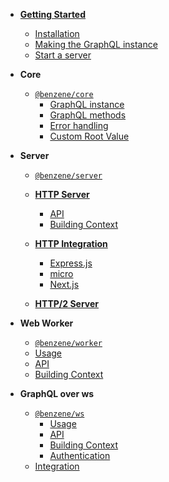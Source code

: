 - **[Getting Started](getting-started)**
  - [Installation](getting-started#installation)
  - [Making the GraphQL instance](getting-started#making-the-benzene-graphql-instance)
  - [Start a server](getting-started#start-a-server)

- **Core**
  - [`@benzene/core`](core/)
    - [GraphQL instance](core/#graphql)
    - [GraphQL methods](core/#method)
    - [Error handling](core/#error-handling)
    - [Custom Root Value](core/#rootvalue)

- **Server**
  - [`@benzene/server`](server/)
  - **[HTTP Server](server/http)**
    - [API](server/http#api)
    - [Building Context](server/http#context)
  - **[HTTP Integration](server/http-integration)**
    - [Express.js](server/http-integration#express)
    - [micro](server/http-integration#micro)
    - [Next.js](server/http-integration#nextjs)

  - **[HTTP/2 Server](server/http2)**

- **Web Worker**
  - [`@benzene/worker`](worker/)
  - [Usage](worker/#usage)
  - [API](worker/#api)
  - [Building Context](worker/#context)

- **GraphQL over ws**
  - [`@benzene/ws`](ws/)
    - [Usage](ws/#usage)
    - [API](ws/#api)
    - [Building Context](ws/#context)
    - [Authentication](ws/#authentication)
  - [Integration](ws/ws-integration)